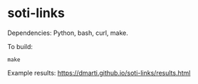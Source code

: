 # soti-links

Dependencies: Python, bash, curl, make.

To build:

	make

Example results: https://dmarti.github.io/soti-links/results.html

